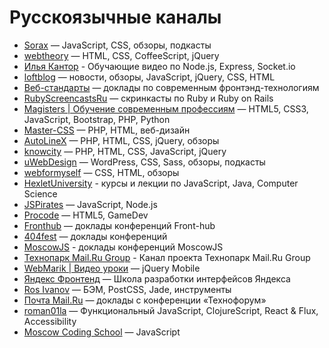 # Русскоязычные каналы
* [Sorax](http://www.youtube.com/user/ArtSorax) — JavaScript, CSS, обзоры, подкасты
* [webtheory](http://www.youtube.com/user/WebTheory) — HTML, CSS, CoffeeScript, jQuery
* [Илья Кантор](https://www.youtube.com/user/iliakan/) - Обучающие видео по Node.js, Express, Socket.io
* [loftblog](https://www.youtube.com/channel/UCIIt69f5D44s2cdb9vXQNzA) — новости, обзоры, JavaScript, jQuery, CSS, HTML
* [Веб-стандарты](http://www.youtube.com/user/wstdays) — доклады по современным фронтэнд-технологиям
* [RubyScreencastsRu](http://www.youtube.com/user/RubyScreencastsRu) — скринкасты по Ruby и Ruby on Rails
* [Magisters | Обучение современным профессиям](http://www.youtube.com/user/WebMagistersRu) — HTML5, CSS3, JavaScript, Bootstrap, PHP, Python
* [Master-CSS](http://www.youtube.com/user/TheSWAT727) — PHP, HTML, веб-дизайн
* [AutoLineX](http://www.youtube.com/user/IllyaLoshek) — PHP, HTML, CSS, jQuery, обзоры
* [knowcity](http://www.youtube.com/user/ecroFeGushKa) — PHP, HTML, CSS, JavaScript, jQuery
* [uWebDesign](http://www.youtube.com/user/uwebdesign) — WordPress, CSS, Sass, обзоры, подкасты
* [webformyself](http://www.youtube.com/channel/UCGuhp4lpQvK94ZC5kuOZbjA) — CSS, HTML, обзоры
* [HexletUniversity](https://www.youtube.com/user/HexletUniversity) - курсы и лекции по JavaScript, Java, Computer Science
* [JSPirates](http://www.youtube.com/channel/UCoQvColVafC905L1wyqfjcg) — JavaScript, Node.js
* [Procode](http://www.youtube.com/user/easygamedev) — HTML5, GameDev
* [Fronthub](http://www.youtube.com/channel/UComo38nPQVCnkZFadQ9uc2A) — доклады конференций Front-hub
* [404fest](https://www.youtube.com/user/404fest) — доклады конференций
* [MoscowJS](https://www.youtube.com/channel/UCIo6TsJzLVRGbRZxKzoNeFQ) - доклады конференций MoscowJS
* [Технопарк Mail.Ru Group](http://www.youtube.com/user/TPMGTU) - Канал проекта Технопарк Mail.Ru Group
* [WebMarik | Видео уроки](http://www.youtube.com/user/jquerymobilerussia) — jQuery Mobile
* [Яндекс Фронтенд](https://www.youtube.com/channel/UCMtlICYxr6Dz_PG9_SVqRYQ) — Школа разработки интерфейсов Яндекса
* [Ros Ivanov](http://www.youtube.com/channel/UC-_16EgYOzinLxegLrTMkTA) — БЭМ, PostCSS, Jade, инструменты
* [Почта Mail.Ru](http://www.youtube.com/user/mailruvideo) — доклады с конференции «Технофорум»
* [roman01la](https://www.youtube.com/user/roman01la) — Функциональный JavaScript, ClojureScript, React & Flux, Accessibility
* [Moscow Coding School](https://www.youtube.com/channel/UC7AIp8rb_SF6c97GRxpOXGg) — JavaScript
